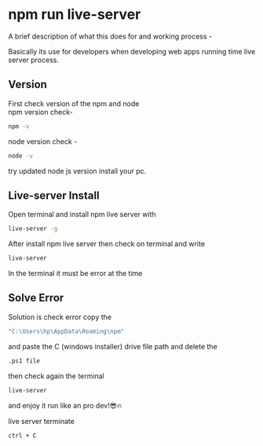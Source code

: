 
# npm run live-server 
A brief description of what this does for and working process - 

Basically its use for developers when developing web apps running time live server process.






## Version
First check version of the npm and node <br>
npm version check-
```bash
npm -v
```
node version check -
```bash
node -v
```
try updated node js version install your pc.




## Live-server Install

Open terminal and install npm live server with
```bash
live-server -g
```
After install npm live server then check on terminal and write
```bash
live-server
```
In the terminal it must be error at the time

## Solve Error
Solution is check error copy the
```bash
"C:\Users\hp\AppData\Roaming\npm"
```
and paste the C (windows installer) drive file path and delete the 
```bash
.ps1 file
```
then check again the terminal 
```bash
live-server
``` 
and enjoy it run like an pro dev!😎🔥

live server terminate
```bash
ctrl + C
```





